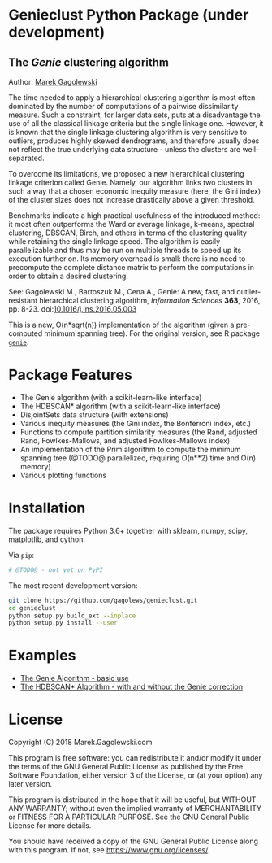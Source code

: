 Genieclust Python Package (**under development**)
=========================

The *Genie*  clustering algorithm
---------------------------------

Author: [Marek Gagolewski](http://www.gagolewski.com)

The time needed to apply a hierarchical clustering algorithm is most
often dominated by the number of computations of a pairwise dissimilarity
measure. Such a constraint, for larger data sets, puts at a disadvantage
the use of all the classical linkage criteria but the single linkage one.
However, it is known that the single linkage clustering algorithm is very
sensitive to outliers, produces highly skewed dendrograms, and therefore
usually does not reflect the true underlying data structure -
unless the clusters are well-separated.

To overcome its limitations, we proposed a new hierarchical clustering linkage
criterion called Genie. Namely, our algorithm links two clusters in such
a way that a chosen economic inequity measure (here, the Gini index)
of the cluster sizes does not increase drastically above a given threshold.

Benchmarks indicate a high practical usefulness of the introduced method:
it most often outperforms the Ward or average linkage, k-means,
spectral clustering, DBSCAN, Birch, and others in terms of the clustering
quality while retaining the single linkage speed. The algorithm is easily
parallelizable and thus may be run on multiple threads to speed up its
execution further on. Its memory overhead is small: there is no need
to precompute the complete distance matrix to perform the computations
in order to obtain a desired clustering.

See: Gagolewski M., Bartoszuk M., Cena A.,
Genie: A new, fast, and outlier-resistant hierarchical clustering algorithm,
*Information Sciences* **363**, 2016, pp. 8-23.
doi:[10.1016/j.ins.2016.05.003](http://dx.doi.org/10.1016/j.ins.2016.05.003)



This is a new, O(n*sqrt(n)) implementation of the algorithm
(given a pre-computed minimum spanning tree).
For the original version,
see R package [`genie`](https://cran.r-project.org/package=genie).



Package Features
================

* The Genie algorithm (with a scikit-learn-like interface)
* The HDBSCAN* algorithm (with a scikit-learn-like interface)
* DisjointSets data structure (with extensions)
* Various inequity measures (the Gini index, the Bonferroni index, etc.)
* Functions to compute partition similarity measures
(the Rand, adjusted Rand, Fowlkes-Mallows, and adjusted Fowlkes-Mallows index)
* An implementation of the Prim algorithm to compute the minimum spanning tree
(@TODO@ parallelized, requiring O(n**2) time and O(n) memory)
* Various plotting functions


Installation
============

The package requires Python 3.6+ together with
sklearn, numpy, scipy, matplotlib, and cython.


Via `pip`:

```python
# @TODO@ - not yet on PyPI
```

The most recent development version:

```bash
git clone https://github.com/gagolews/genieclust.git
cd genieclust
python setup.py build_ext --inplace
python setup.py install --user
```

Examples
========

* [The Genie Algorithm - basic use](example_genie.ipynb)
* [The HDBSCAN* Algorithm - with and without the Genie correction](example_hdbscab.ipynb)


License
=======

Copyright (C) 2018 Marek.Gagolewski.com

This program is free software: you can redistribute it and/or modify
it under the terms of the GNU General Public License as published by
the Free Software Foundation, either version 3 of the License, or
(at your option) any later version.

This program is distributed in the hope that it will be useful,
but WITHOUT ANY WARRANTY; without even the implied warranty of
MERCHANTABILITY or FITNESS FOR A PARTICULAR PURPOSE.  See the
GNU General Public License for more details.

You should have received a copy of the GNU General Public License
along with this program.  If not, see <https://www.gnu.org/licenses/>.
